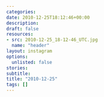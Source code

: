 ```yaml
---
categories:
date: 2010-12-25T18:12:46+00:00
description:
draft: false
resources:
- src: 2010-12-25_18-12-46_UTC.jpg
  name: "header"
layout: instagram
options:
  unlisted: false
stories:
subtitle:
title: "2010-12-25"
tags: []
---
```


 
